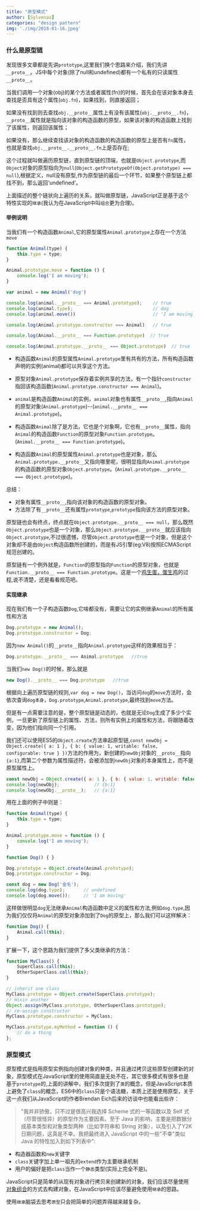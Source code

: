 ```yaml
---
title: "原型模式"
author: [Sylvenas]
categories: "design pattern"
img: './img/2018-01-16.jpeg'
---
```

### 什么是原型链
发现很多文章都是先讲`prototype`,这里我们换个思路来介绍，我们先讲`__proto__`。JS中每个对象(除了null和undefined)都有一个私有的只读属性`__proto__`。

当我们调用一个对象(obj)的某个方法或者属性(fn)的时候，首先会在该对象本身去查找是否具有这个属性(`obj.fn`)，如果找到，则直接返回；

如果没有找到则去查找`obj.__proto__`属性上有没有该属性(`obj.__proto__.fn`)，`__proto__`属性就是指向该对象的构造函数的原型，如果该对象的构造函数上找到了该属性，则返回该属性；

如果没有，那么继续查找该对象的构造函数的构造函数的原型上是否有`fn`属性，也就是查找`obj.__proto__.__proto__.fn`上是否存在;

这个过程就叫做遍历原型链，直到原型链的顶端，也就是`Object.prototype`,而`Object`对象的原型指向为`null`(`Object.getPrototypeOf(Object.prototype) === null`),根据定义，null没有原型,作为原型链的最后一个环节，如果整个原型链上都找不到，那么返回'undefined'。

上面描述的整个链状向上遍历的关系，就叫做原型链，JavaScript正是基于这个特性实现的`继承`(我认为在JavaScript中叫`组合`更为合理)。

#### 举例说明
当我们有一个构造函数`Animal`,它的原型属性`Animal.prototype`上存在一个方法`move`
``` js
function Animal(type) {
	this.type = type;
}

Animal.prototype.move = function () {
	console.log('I am moving');
}

var animal = new Animal('dog')

console.log(animal.__proto__ === Animal.prototype);    // true
console.log(animal.type);                              // dog
console.log(animal.move())							   // 'I am moving'

console.log(Animal.prototype.constructor === Animal)   // true

console.log(Animal.__proto__ === Function.prototype)  // true

console.log(Animal.prototype.__proto__ === Object.prototype)  // true
```
* 构造函数`Animal`的原型属性`Animal.prototype`里有共有的方法，所有构造函数声明的实例(animal)都可以共享这个方法。

* 原型对象`Animal.prototype`保存着实例共享的方法，有一个指针`constructor`指回该构造函数(`Animal.prototype.constructor === Animal`)。

* `animal`是构造函数`Animal`的实例，`animal`对象也有属性`__proto__`,指向`Animal`的原型对象(`Animal.prototype`)--(`animal.__proto__ === Animal.prototype`)。

* 构造函数`Animal`除了是方法，它也是个对象啊，它也有`__proto__`属性，指向`Animal`的构造函数`Function`的原型对象`Function.prototype`。(`Animal.__proto__ === Function.prototype`)。

* 构造函数`Animal`的原型属性`Animal.prototype`也是对象，那么`Animal.prototype.__proto__`又指向哪里呢，很明显指向`Animal.prototype`的构造函数的原型对象`Object.prototype`。(`Animal.prototype.__proto__ === Object.prototype`)。

总结：
* 对象有属性`__proto__`,指向该对象的构造函数的原型对象。
* 方法除了有`__proto__`还有属性`prototype`,`prototype`指向该方法的原型对象。

原型链也会有终点，终点就在`Object.prototype.__proto__ === null`，那么既然`Object.prototype`也是一个对象，那么`Object.prototype.__proto__`就应该指向`Object.prototype`,不过很遗憾，尽管`Object.prototype`也是一个对象，但是这个对象却不是由`Object`构造函数所创建的，而是有JS引擎(eg:V8)按照ECMAScript规范创建的。

原型链有一个例外就是，`Function`的原型指向`Function`的原型对象，也就是`Function.__proto__ === Function.prototype`。这是一个[鸡生蛋，蛋生鸡](http://www.ecma-international.org/ecma-262/5.1/#sec-15%EF%BC%8C_%E9%B8%A1%E5%92%8C%E8%9B%8B_%E7%9A%84%E9%97%AE%E9%A2%98%E5%B0%B1%E6%98%AF%E8%BF%99%E4%B9%88%E5%87%BA%E7%8E%B0%E5%92%8C%E8%AE%BE%E8%AE%A1%E7%9A%84%EF%BC%9A**%60Function%60%E7%BB%A7%E6%89%BF%60Function%60%E6%9C%AC%E8%BA%AB%EF%BC%8C%60Function.prototype%60%E7%BB%A7%E6%89%BF%60Object.prototype%60%E3%80%82)的过程,说不清楚，还是看看规范吧。

#### 实现继承
现在我们有一个子构造函数`Dog`,它啥都没有，需要让它的实例继承`Animal`的所有属性和方法
``` js
Dog.prototype = new Animal();
Dog.prototype.constructor = Dog;
```
因为`new Animal()`的`__proto__`指向`Animal.prototype`这样的效果相当于：
``` js
Dog.prototype.__proto__ === Animal.prototype   //true
```
当我们`new Dog()`的时候，那么就是
``` js
new Dog().__proto__ === Dog.prototype   //true
```
根据向上遍历原型链的规则,`var dog = new Dog()`，当访问`dog`的`move`方法时，会依次查询`dog本身`，`Dog.prototype`,`Animal.prototype`,最终找到`move`方法。

但是有一点需要注意的是，整个原型链是动态的，也就是无论`Dog`生成了多少个实例，一旦更新了原型链上的属性、方法，则所有实例上的属性和方法，将跟随着改变，因为他们指向同一个引用。

我们还可以使用ES5的`Object.create`方法串起原型链,`const newObj = Object.create({ a: 1 }, { b: { value: 1, writable: false, configurable: true } })`方法的作用为，新创建的`newObj`对象的`__proto__`指向`{a:1}`,而第二个参数为属性描述符，会被添加到`newObj`对象的本身属性上，而不是原型属性上。
``` js
const newObj = Object.create({ a: 1 }, { b: { value: 1, writable: false, configurable: true } })
console.log(newObj);             // {b:1}
console.log(newObj.__proto__);   // {a:1}
```
用在上面的例子中则是：
``` js
function Animal(type) {
	this.type = type;
}

Animal.prototype.move = function () {
	console.log('I am moving');
}

function Dog() { }

Dog.prototype = Object.create(Animal.prototype);
Dog.prototype.constructor = Dog;

const dog = new Dog('金毛');
console.log(dog.type);       // undefined
console.log(dog.move());     // 'I am moving'
```
这样做很明显`dog`无法继承`Animal`构造函数中定义的属性和方法,例如`dog.type`,因为我们仅仅将`Animal`的原型对象添加到了`Dog`的原型上，那么我们可以这样解决：
``` js
function Dog() {
	Animal.call(this);
}
```
扩展一下，这个思路为我们提供了多父类继承的方法：
``` js
function MyClass() {
	SuperClass.call(this);
	OtherSuperClass.call(this);
}

// inherit one class
MyClass.prototype = Object.create(SuperClass.prototype);
// mixin another
Object.assign(MyClass.prototype, OtherSuperClass.prototype);
// re-assign constructor
MyClass.prototype.constructor = MyClass;

MyClass.prototype.myMethod = function () {
	// do a thing
};
```

### 原型模式
原型模式是指用原型实例指向创建对象的种类，并且通过拷贝这些原型创建新的对象，原型模式在JavaScript里的使用简直是无处不在，其它很多模式有很多也是基于`prototype`的,上面的讲解中，我们多次提到了`类`的概念，但是JavaScript本质上避免了`class`的概念，ES6中的`class`只是个语法糖，本质上还是使用原型，关于这一点我们从JavaScript的作者Brendan Eich后来的访谈中也能看出些许：
>"我并非骄傲，只不过是很高兴我选择 Scheme 式的一等函数以及 Self 式（尽管很怪异）的原型作为主要因素。至于 Java 的影响，主要是把数据分成基本类型和对象类型两种（比如字符串和 String 对象），以及引入了Y2K 日期问题，这真是不幸。我把最终进入 JavaScript 中的一些"不幸"类似 Java 的特性加入到如下列表中":

* 构造器函数和`new`关键字
* `class`关键字加上单一祖先的`extend`作为主要继承机制
* 用户的偏好是把`class`当作一个`静态`类型(实际上完全不是)。

JavaScript只是简单的从现有对象进行拷贝来创建新的对象，我们应该尽量使用[对象组合](https://lit-forest.github.io/blog/2017/12/10/composing-software-intro.html)的方式去构建对象，在JavaScript中应该尽量避免使用`继承`的思路。

使用`继承`脑袋去思考`原型`只会把简单的问题弄得越来越复杂。